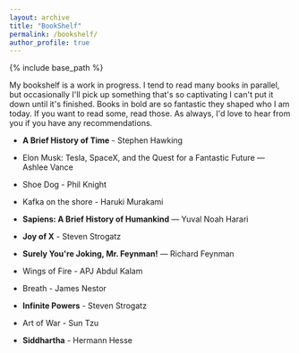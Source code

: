 ```yaml
---
layout: archive
title: "BookShelf"
permalink: /bookshelf/
author_profile: true
---
```


{% include base_path %}

My bookshelf is a work in progress. I tend to read many books in parallel, but occasionally I'll pick up something that's so captivating I can't put it down until it's finished. Books in bold are so fantastic they shaped who I am today. If you want to read some, read those. As always, I'd love to hear from you if you have any recommendations.

 * **A Brief History of Time** - Stephen Hawking

 * Elon Musk: Tesla, SpaceX, and the Quest for a Fantastic Future — Ashlee Vance

 * Shoe Dog - Phil Knight

 * Kafka on the shore - Haruki Murakami

 * **Sapiens: A Brief History of Humankind** — Yuval Noah Harari

 * **Joy of X** - Steven Strogatz

 * **Surely You're Joking, Mr. Feynman!** — Richard Feynman

 * Wings of Fire - APJ Abdul Kalam

 * Breath - James Nestor

 * **Infinite Powers** - Steven Strogatz

 * Art of War - Sun Tzu
 
 * **Siddhartha** - Hermann Hesse
